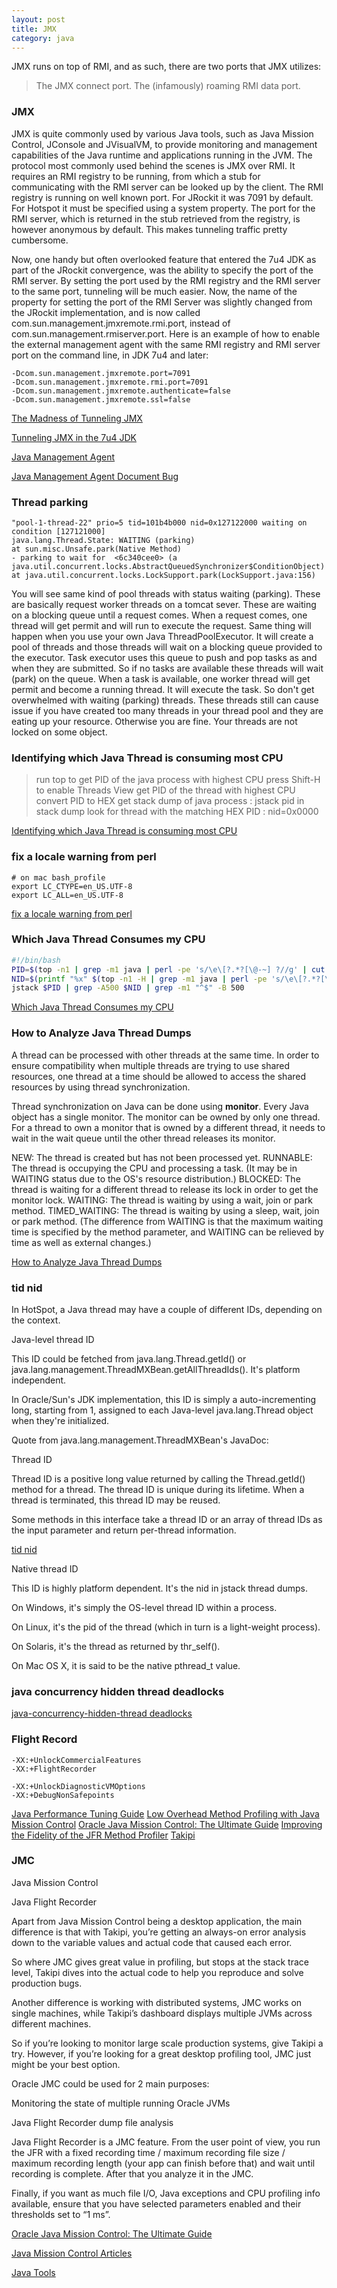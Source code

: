 ```yaml
---
layout: post
title: JMX
category: java
---
```


JMX runs on top of RMI, and as such, there are two ports that JMX utilizes:

>The JMX connect port.
>The (infamously) roaming RMI data port.

### JMX 

JMX is quite commonly used by various Java tools, such as Java Mission Control, JConsole and JVisualVM, 
to provide monitoring and management capabilities of the Java runtime and applications running in the JVM. 
The protocol most commonly used behind the scenes is JMX over RMI. It requires an RMI registry to be running, 
from which a stub for communicating with the RMI server can be looked up by the client. The RMI registry is running on well known port. 
For JRockit it was 7091 by default. For Hotspot it must be specified using a system property. 
The port for the RMI server, which is returned in the stub retrieved from the registry, is however anonymous by default. 
This makes tunneling traffic pretty cumbersome.

Now, one handy but often overlooked feature that entered the 7u4 JDK as part of the JRockit convergence, 
was the ability to specify the port of the RMI server. By setting the port used by the RMI registry and the RMI server to the same port, 
tunneling will be much easier. Now, the name of the property for setting the port of the RMI Server was slightly changed from the JRockit implementation, 
and is now called com.sun.management.jmxremote.rmi.port, instead of com.sun.management.rmiserver.port. 
Here is an example of how to enable the external management agent with the same RMI registry and RMI server port on the command line, in JDK 7u4 and later:

    -Dcom.sun.management.jmxremote.port=7091 
    -Dcom.sun.management.jmxremote.rmi.port=7091 
    -Dcom.sun.management.jmxremote.authenticate=false 
    -Dcom.sun.management.jmxremote.ssl=false


[The Madness of Tunneling JMX](http://realjenius.com/2012/11/21/java7-jmx-tunneling-freedom/)

[Tunneling JMX in the 7u4 JDK](http://hirt.se/blog/?p=289)

[Java Management Agent](http://docs.oracle.com/javase/8/docs/technotes/guides/management/agent.html)

[Java Management Agent Document Bug](https://bugs.openjdk.java.net/browse/JDK-8129948)


### Thread parking

    "pool-1-thread-22" prio=5 tid=101b4b000 nid=0x127122000 waiting on condition [127121000]
    java.lang.Thread.State: WAITING (parking)
    at sun.misc.Unsafe.park(Native Method)
    - parking to wait for  <6c340cee0> (a java.util.concurrent.locks.AbstractQueuedSynchronizer$ConditionObject)
    at java.util.concurrent.locks.LockSupport.park(LockSupport.java:156)

You will see same kind of pool threads with status waiting (parking). These are basically request worker threads on a tomcat sever. These are waiting on a blocking queue until a request comes. When a request comes, one thread will get permit and will run to execute the request.
Same thing will happen when you use your own Java ThreadPoolExecutor. It will create a pool of threads and those threads will wait on a blocking queue provided to the executor. Task executor uses this queue to push and pop tasks as and when they are submitted. So if no tasks are available these threads will wait (park) on the queue. When a task is available, one worker thread will get permit and become a running thread. It will execute the task.
So don't get overwhelmed with waiting (parking) threads. These threads still can cause issue if you have created too many threads in your thread pool and they are eating up your resource. Otherwise you are fine. Your threads are not locked on some object. 


### Identifying which Java Thread is consuming most CPU

>run top to get PID of the java process with highest CPU
>press Shift-H to enable Threads View
>get PID of the thread with highest CPU
>convert PID to HEX
>get stack dump of java process : jstack pid
>in stack dump look for thread with the matching HEX PID : nid=0x0000

[Identifying which Java Thread is consuming most CPU](http://code.nomad-labs.com/2010/11/18/identifying-which-java-thread-is-consuming-most-cpu/)

###  fix a locale warning from perl
    
    # on mac bash_profile
    export LC_CTYPE=en_US.UTF-8
    export LC_ALL=en_US.UTF-8

[fix a locale warning from perl](http://stackoverflow.com/questions/2499794/how-can-i-fix-a-locale-warning-from-perl)

###  Which Java Thread Consumes my CPU

```bash
#!/bin/bash
PID=$(top -n1 | grep -m1 java | perl -pe 's/\e\[?.*?[\@-~] ?//g' | cut -f1 -d' ')
NID=$(printf "%x" $(top -n1 -H | grep -m1 java | perl -pe 's/\e\[?.*?[\@-~] ?//g' | cut -f1 -d' '))
jstack $PID | grep -A500 $NID | grep -m1 "^$" -B 500
```

[Which Java Thread Consumes my CPU](https://dzone.com/articles/which-java-thread-consumes-my)


### How to Analyze Java Thread Dumps

A thread can be processed with other threads at the same time. In order to ensure compatibility when multiple threads are trying to use shared resources, one thread at a time should be allowed to access the shared resources by using thread synchronization.

Thread synchronization on Java can be done using **monitor**. Every Java object has a single monitor. The monitor can be owned by only one thread. For a thread to own a monitor that is owned by a different thread, it needs to wait in the wait queue until the other thread releases its monitor.


NEW: The thread is created but has not been processed yet.
RUNNABLE: The thread is occupying the CPU and processing a task. (It may be in WAITING status due to the OS's resource distribution.)
BLOCKED: The thread is waiting for a different thread to release its lock in order to get the monitor lock.
WAITING: The thread is waiting by using a wait, join or park method.
TIMED_WAITING: The thread is waiting by using a sleep, wait, join or park method. (The difference from WAITING is that the maximum waiting time is specified by the method parameter, and WAITING can be relieved by time as well as external changes.) 


[How to Analyze Java Thread Dumps](https://dzone.com/articles/how-analyze-java-thread-dumps)


### tid nid

In HotSpot, a Java thread may have a couple of different IDs, depending on the context.

Java-level thread ID

This ID could be fetched from java.lang.Thread.getId() or java.lang.management.ThreadMXBean.getAllThreadIds(). It's platform independent.

In Oracle/Sun's JDK implementation, this ID is simply a auto-incrementing long, starting from 1, assigned to each Java-level java.lang.Thread object when they're initialized.

Quote from java.lang.management.ThreadMXBean's JavaDoc:

Thread ID

Thread ID is a positive long value returned by calling the Thread.getId() method for a thread. The thread ID is unique during its lifetime. When a thread is terminated, this thread ID may be reused.

Some methods in this interface take a thread ID or an array of thread IDs as the input parameter and return per-thread information.

[tid nid](https://gist.github.com/rednaxelafx/843622)

Native thread ID


This ID is highly platform dependent. It's the nid in jstack thread dumps.

On Windows, it's simply the OS-level thread ID within a process.

On Linux, it's the pid of the thread (which in turn is a light-weight process).

On Solaris, it's the thread as returned by thr_self().

On Mac OS X, it is said to be the native pthread_t value.


### java concurrency hidden thread deadlocks

[java-concurrency-hidden-thread deadlocks](https://dzone.com/articles/java-concurrency-hidden-thread)

### Flight Record

    -XX:+UnlockCommercialFeatures 
    -XX:+FlightRecorder

    -XX:+UnlockDiagnosticVMOptions 
    -XX:+DebugNonSafepoints


[Java Performance Tuning Guide](http://java-performance.info/)
[Low Overhead Method Profiling with Java Mission Control](http://hirt.se/blog/?p=364)
[Oracle Java Mission Control: The Ultimate Guide](http://blog.takipi.com/oracle-java-mission-control-the-ultimate-guide/)
[Improving the Fidelity of the JFR Method Profiler](http://hirt.se/blog/?p=609)
[Takipi](https://www.takipi.com/product)

### JMC

Java Mission Control

Java Flight Recorder

Apart from Java Mission Control being a desktop application, the main difference is that with Takipi, you’re getting an always-on error analysis down to the variable values and actual code that caused each error. 

So where JMC gives great value in profiling, but stops at the stack trace level, Takipi dives into the actual code to help you reproduce and solve production bugs.

Another difference is working with distributed systems, JMC works on single machines, while Takipi’s dashboard displays multiple JVMs across different machines. 

So if you’re looking to monitor large scale production systems, give Takipi a try. However, if you’re looking for a great desktop profiling tool, JMC just might be your best option.

Oracle JMC could be used for 2 main purposes:

Monitoring the state of multiple running Oracle JVMs

Java Flight Recorder dump file analysis


Java Flight Recorder is a JMC feature. From the user point of view, you run the JFR with a fixed recording time / maximum recording file size / maximum recording length (your app can finish before that) and wait until recording is complete. After that you analyze it in the JMC.

Finally, if you want as much file I/O, Java exceptions and CPU profiling info available, ensure that you have selected parameters enabled and their thresholds set to “1 ms”.

[Oracle Java Mission Control: The Ultimate Guide](http://www.javacodegeeks.com/2015/03/oracle-java-mission-control-the-ultimate-guide.html)

[Java Mission Control Articles](http://hirt.se/blog/)

[Java Tools](http://www.javacodegeeks.com/2014/12/15-tools-java-developers-should-use-after-a-major-release.html)
